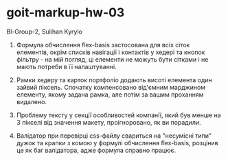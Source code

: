 # goit-markup-hw-03

Bl-Group-2, Sulihan Kyrylo

1. Формула обчислення flex-basis застосована для всіх сіток елементів, окрім списків навігації і
   контактів у хедері та кнопок фільтру - на мій погляд, ці елементи не можуть бути сітками і не
   мають потреби в її налаштуванні.

2. Рамки хедеру та карток портфоліо додають висоті елемента один зайвий піксель. Спочатку
   компенсовано від'ємним марджином елементу, якому задана рамка, але потім за вашим проханням
   видалено.

3. Проблему тексту у секції особливостей компанії, який був менше на 3 пікселі від значення макету,
   проігноровано, як ви порадили.

4. Валідатор при перевірці css-файлу свариться на "несумісні типи" дужок та крапки з комою у формулі
   обчислення flex-basis, розцінив це як баг валідатора, адже формула справно працює.
